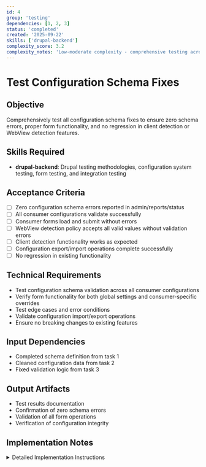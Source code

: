 ```yaml
---
id: 4
group: 'testing'
dependencies: [1, 2, 3]
status: 'completed'
created: '2025-09-22'
skills: ['drupal-backend']
complexity_score: 3.2
complexity_notes: 'Low-moderate complexity - comprehensive testing across multiple systems but clear requirements'
---
```


# Test Configuration Schema Fixes

## Objective

Comprehensively test all configuration schema fixes to ensure zero schema errors, proper form functionality, and no regression in client detection or WebView detection features.

## Skills Required

- **drupal-backend**: Drupal testing methodologies, configuration system testing, form testing, and integration testing

## Acceptance Criteria

- [ ] Zero configuration schema errors reported in admin/reports/status
- [ ] All consumer configurations validate successfully
- [ ] Consumer forms load and submit without errors
- [ ] WebView detection policy accepts all valid values without validation errors
- [ ] Client detection functionality works as expected
- [ ] Configuration export/import operations complete successfully
- [ ] No regression in existing functionality

## Technical Requirements

- Test configuration schema validation across all consumer configurations
- Verify form functionality for both global settings and consumer-specific overrides
- Test edge cases and error conditions
- Validate configuration import/export operations
- Ensure no breaking changes to existing features

## Input Dependencies

- Completed schema definition from task 1
- Cleaned configuration data from task 2
- Fixed validation logic from task 3

## Output Artifacts

- Test results documentation
- Confirmation of zero schema errors
- Validation of all form operations
- Verification of configuration integrity

## Implementation Notes

<details>
<summary>Detailed Implementation Instructions</summary>

**Meaningful Test Strategy Guidelines**

Your critical mantra for test generation is: "write a few tests, mostly integration".

**Definition of "Meaningful Tests":**
Tests that verify custom business logic, critical paths, and edge cases specific to the application. Focus on testing YOUR code, not the framework or library functionality.

**When TO Write Tests:**

- Custom business logic and algorithms
- Critical user workflows and data transformations
- Edge cases and error conditions for core functionality
- Integration points between different system components
- Complex validation logic or calculations

**When NOT to Write Tests:**

- Third-party library functionality (already tested upstream)
- Framework features (React hooks, Express middleware, etc.)
- Simple CRUD operations without custom logic
- Getter/setter methods or basic property access
- Configuration files or static data
- Obvious functionality that would break immediately if incorrect

1. **Configuration Schema Validation Testing**:

   ```bash
   # Check Drupal status report for configuration errors
   drush status-report --format=json | grep -i "configuration"

   # Validate specific configurations
   drush config:validate simple_oauth_native_apps.consumer.1
   drush config:validate simple_oauth_native_apps.settings
   ```

2. **Consumer Configuration Testing**:
   - Test each existing consumer configuration loads without errors
   - Verify `client_detection` field validates against new schema
   - Test configuration contains only fields with schema definitions
   - Check configuration export/import cycle preserves data

3. **Form Functionality Testing**:
   - Test global native apps settings form: `/admin/config/people/simple_oauth/oauth-21/native-apps`
   - Test consumer edit forms with native apps section
   - Verify all WebView detection policy options work ('off', 'warn', 'block')
   - Test consumer-specific overrides function correctly

4. **WebView Detection Validation Testing**:
   - Test valid policy values: 'off', 'warn', 'block'
   - Test invalid policy values trigger appropriate errors
   - Test empty/null values handle gracefully
   - Test both global and consumer-specific settings

5. **Integration Testing Scenarios**:
   - Create new consumer and verify form works
   - Modify existing consumer settings
   - Test client detection functionality if enabled
   - Export configurations and re-import
   - Test with various consumer configurations

6. **Regression Testing**:
   - Verify existing OAuth flows continue to work
   - Test consumer authentication still functions
   - Check that WebView detection behavior unchanged
   - Ensure no breaking changes to module functionality

7. **Edge Case Testing**:
   - Empty consumer configurations
   - Malformed configuration data
   - Missing schema fields
   - Configuration with only override fields
   - Large numbers of consumer configurations

8. **Documentation of Results**:
   - Record all test scenarios and outcomes
   - Document any issues found and resolutions
   - Confirm zero configuration schema errors
   - Validate all success criteria met
   </details>
